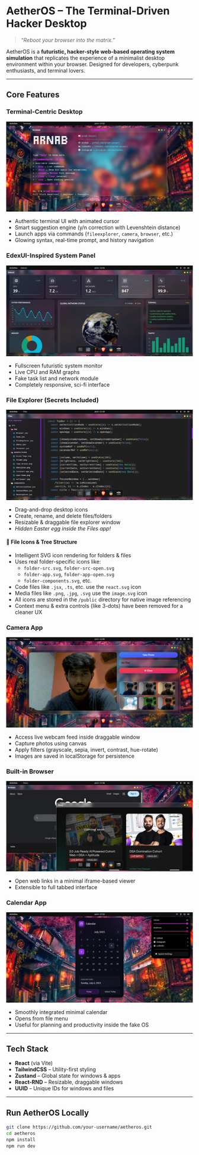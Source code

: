 # AetherOS – The Terminal-Driven Hacker Desktop

> *“Reboot your browser into the matrix.”*

AetherOS is a **futuristic, hacker-style web-based operating system simulation** that replicates the experience of a minimalist desktop environment within your browser. Designed for developers, cyberpunk enthusiasts, and terminal lovers.

---

##  Core Features

###  Terminal-Centric Desktop

![Terminal Screenshot](./public/screenshots/Screenshot%20from%202025-07-06%2021-52-53.png)

* Authentic terminal UI with animated cursor  
* Smart suggestion engine (y/n correction with Levenshtein distance)  
* Launch apps via commands (`fileexplorer`, `camera`, `browser`, etc.)  
* Glowing syntax, real-time prompt, and history navigation  

###  EdexUI-Inspired System Panel

![Terminal Screenshot](./public/screenshots/Screenshot%20from%202025-07-06%2022-55-45.png)

* Fullscreen futuristic system monitor  
* Live CPU and RAM graphs  
* Fake task list and network module  
* Completely responsive, sci-fi interface  

###  File Explorer (Secrets Included)

![File Explorer Screenshot](./public/screenshots/Screenshot%20from%202025-07-06%2021-53-23.png)

* Drag-and-drop desktop icons  
* Create, rename, and delete files/folders  
* Resizable & draggable file explorer window  
* *Hidden Easter egg inside the Files app!*

#### 📁 File Icons & Tree Structure

* Intelligent SVG icon rendering for folders & files  
* Uses real folder-specific icons like:
  - `folder-src.svg`, `folder-src-open.svg`
  - `folder-app.svg`, `folder-app-open.svg`
  - `folder-components.svg`, etc.
* Code files like `.jsx`, `.ts`, etc. use the `react.svg` icon  
* Media files like `.png`, `.jpg`, `.svg` use the `image.svg` icon  
* All icons are stored in the `/public` directory for native image referencing  
* Context menu & extra controls (like 3-dots) have been removed for a cleaner UX  

###  Camera App

![Camera Screenshot](./public/screenshots/Screenshot%20from%202025-07-06%2022-00-46.png)

* Access live webcam feed inside draggable window  
* Capture photos using canvas  
* Apply filters (grayscale, sepia, invert, contrast, hue-rotate)  
* Images are saved in localStorage for persistence  

###  Built-in Browser

![Browser Screenshot](./public/screenshots/Screenshot%20from%202025-07-06%2021-56-54.png)

* Open web links in a minimal iframe-based viewer  
* Extensible to full tabbed interface  

###  Calendar App

![Calender Screenshot](./public/screenshots/Screenshot%20from%202025-07-06%2021-54-01.png)

* Smoothly integrated minimal calendar  
* Opens from file menu  
* Useful for planning and productivity inside the fake OS  

---

##  Tech Stack

* **React** (via Vite)  
* **TailwindCSS** – Utility-first styling  
* **Zustand** – Global state for windows & apps  
* **React-RND** – Resizable, draggable windows  
* **UUID** – Unique IDs for windows and files  

---

##  Run AetherOS Locally

```bash
git clone https://github.com/your-username/aetheros.git
cd aetheros
npm install
npm run dev
